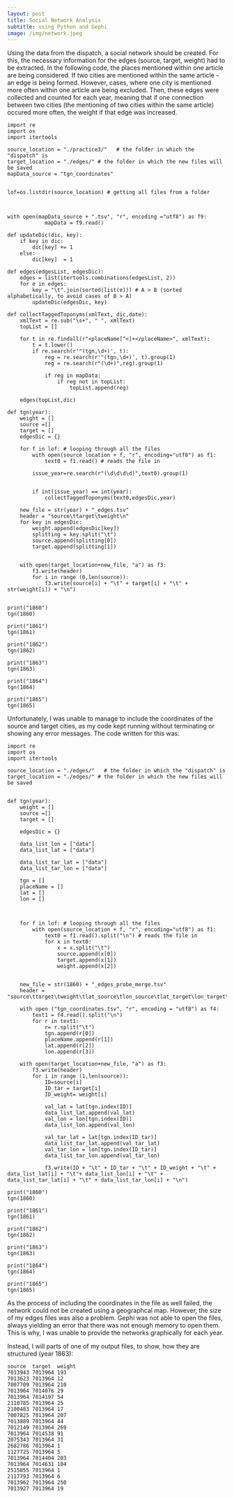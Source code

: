 ```yaml
---
layout: post
title: Social Network Analysis
subtitle: using Python and Gephi
image: /img/network.jpeg
---
```


Using the data from the dispatch, a social network should be created. For this, the necessary information for the edges (source, target, weight) had to be extracted. In the following code, the places mentioned within one article are being considered. If two cities are mentioned within the same article - an edge is being formed. However, cases, where one city is mentioned more often within one article are being excluded. Then, these edges were collected and counted for each year, meaning that if one connection between two cities (the mentioning of two cities within the same article) occured more often, the weight if that edge was increased.  

```
import re
import os
import itertools

source_location = "./practice3/"   # the folder in which the "dispatch" is
target_location = "./edges/" # the folder in which the new files will be saved
mapData_source = "tgn_coordinates" 

 
lof=os.listdir(source_location) # getting all files from a folder



with open(mapData_source + ".tsv", "r", encoding ="utf8") as f9:
            mapData = f9.read()

def updateDic(dic, key):
    if key in dic:
        dic[key] += 1
    else:
        dic[key]  = 1
        
def edges(edgesList, edgesDic):
    edges = list(itertools.combinations(edgesList, 2))
    for e in edges:
        key = "\t".join(sorted(list(e))) # A > B (sorted alphabetically, to avoid cases of B > A)
        updateDic(edgesDic, key)
            
def collectTaggedToponyms(xmlText, dic,date):
    xmlText = re.sub("\s+", " ", xmlText)
    topList = []
    
    for t in re.findall(r"<placeName[^<]+</placeName>", xmlText):
        t = t.lower()
        if re.search(r'"(tgn,\d+)', t):
            reg = re.search(r'"(tgn,\d+)', t).group(1)
            reg = re.search(r"(\d+)",reg).group(1)
            
            if reg in mapData:
                if reg not in topList:
                    topList.append(reg)

    edges(topList,dic)

def tgn(year):
    weight = []
    source =[]
    target = []
    edgesDic = {}
    
    for f in lof: # looping through all the files            
        with open(source_location + f, "r", encoding="utf8") as f1:
            text0 = f1.read() # reads the file in
        
        issue_year=re.search(r"(\d\d\d\d)",text0).group(1)
        
        
        if int(issue_year) == int(year):
            collectTaggedToponyms(text0,edgesDic,year)

    new_file = str(year) + "_edges.tsv"
    header = "source\ttarget\tweight\n"
    for key in edgesDic:
        weight.append(edgesDic[key])
        splitting = key.split("\t")
        source.append(splitting[0])
        target.append(splitting[1])
    

    with open(target_location+new_file, "a") as f3:
        f3.write(header)
        for i in range (0,len(source)):
            f3.write(source[i] + "\t" + target[i] + "\t" + str(weight[i]) + "\n")
        
 
print("1860")
tgn(1860)

print("1861")
tgn(1861)

print("1862")
tgn(1862)
 
print("1863")
tgn(1863)
 
print("1864")
tgn(1864)
 
print("1865")
tgn(1865)
```
Unfortunately, I was unable to manage to include the coordinates of the source and target cities, as my code kept running without terminating or showing any error messages. The code written for this was:

```
import re
import os
import itertools

source_location = "./edges/"   # the folder in which the "dispatch" is
target_location = "./edges/" # the folder in which the new files will be saved 


def tgn(year):
    weight = []
    source =[]
    target = []

    edgesDic = {}

    data_list_lon = ["data"]
    data_list_lat = ["data"]

    data_list_tar_lat = ["data"]
    data_list_tar_lon = ["data"]

    tgn = []
    placeName = []
    lat = []
    lon = []

    
 
    for f in lof: # looping through all the files            
        with open(source_location + f, "r", encoding="utf8") as f1:
            text0 = f1.read().split("\n") # reads the file in
            for x in text0:
                x = x.split("\t")
                source.append(x[0])
                target.append(x[1])
                weight.append(x[2])


    new_file = str(1860) + "_edges_probe_merge.tsv"
    header = "source\ttarget\tweight\tlat_source\tlon_source\tlat_target\lon_target\n"
    
    with open ("tgn_coordinates.tsv", "r", encoding = "utf8") as f4:
        text1 = f4.read().split("\n")
        for r in text1:
            r= r.split("\t")  
            tgn.append(r[0])
            placeName.append(r[1])
            lat.append(r[2])
            lon.append(r[3])
    
    with open(target_location+new_file, "a") as f3:
        f3.write(header)
        for i in range (1,len(source)):
            ID=source[i]
            ID_tar = target[i]
            ID_weight= weight[i]
    
            val_lat = lat[tgn.index(ID)]
            data_list_lat.append(val_lat)
            val_lon = lon[tgn.index(ID)]
            data_list_lon.append(val_lon)
    
            val_tar_lat = lat[tgn.index(ID_tar)]
            data_list_tar_lat.append(val_tar_lat)
            val_tar_lon = lon[tgn.index(ID_tar)]
            data_list_tar_lon.append(val_tar_lon)
        
            f3.write(ID + "\t" + ID_tar + "\t" + ID_weight + "\t" + data_list_lat[i] + "\t"+ data_list_lon[i] + "\t" + data_list_tar_lat[i] + "\t" + data_list_tar_lon[i] + "\n")

print("1860")
tgn(1860)

print("1861")
tgn(1861)

print("1862")
tgn(1862)
 
print("1863")
tgn(1863)
 
print("1864")
tgn(1864)
 
print("1865")
tgn(1865)

```
As the process of including the coordinates in the file as well failed, the network could not be created using a geographcal map. However, the size of my edges files was also a problem. Gephi was not able to open the files, always yielding an error that there was not enough memory to open them. This is why, I was unable to provide the networks graphically for each year. 

Instead, I will parts of one of my output files, to show, how they are structured (year 1863):

```
source  target  weight
7013943 7013964 193
7013623 7013964 12
7007709 7013964 210
7013964 7014076 29
7013964 7014197 54
2110785 7013964 25
2100483 7013964 17
7007825 7013964 207
7013889 7013964 44
7012149 7013964 269
7013964 7014538 91
2075343 7013964 31
2682786 7013964 1
1127725 7013964 5
7013964 7014404 203
7013964 7014631 104
2515855 7013964 1
2117793 7013964 6
7013962 7013964 250
7013927 7013964 19
```